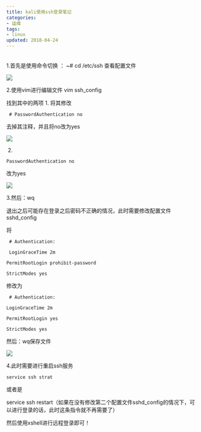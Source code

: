 ```yaml
---
title: kali使用ssh登录笔记
categories:
- 运维
tags:
- linux
updated: 2018-04-24
---
```


###### 



 												



1.首先是使用命令切换  ： ~#  cd /etc/ssh 查看配置文件



<img src="{{ site.url }}/assets//blog_images/kali linux_ssh登录_01.png"/>



2.使用vim进行编辑文件 vim ssh_config 

找到其中的两项 1. 将其修改

```
 # PasswordAuthentication no 
```

去掉其注释，并且将no改为yes

<img src="{{ site.url }}/assets//blog_images/kali linux_ssh登录_02.png"/>



​                 2.

```
PasswordAuthentication no 
```

改为yes 

<img src="{{ site.url }}/assets//blog_images/kali linux_ssh登录_03.png"/>



3.然后：wq

退出之后可能存在登录之后密码不正确的情况，此时需要修改配置文件 sshd_config

将

```
 # Authentication: 

 LoginGraceTime 2m

PermitRootLogin prohibit-password

StrictModes yes
```

修改为

```
 # Authentication: 

LoginGraceTime 2m

PermitRootLogin yes

StrictModes yes
```

然后：wq保存文件



<img src="{{ site.url }}/assets//blog_images/kali linux_ssh登录_04.png"/>

 

4.此时需要进行重启ssh服务   

```
service ssh strat
```

或者是

service ssh restart（如果在没有修改第二个配置文件sshd_config的情况下，可以进行登录的话，此时这条指令就不再需要了）

然后使用xshell进行远程登录即可！